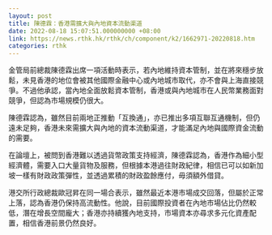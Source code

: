 ```yaml
---
layout: post
title: 陳德霖：香港需擴大與內地資本流動渠道
date: 2022-08-18 15:07:51.000000000 +08:00
link: https://news.rthk.hk/rthk/ch/component/k2/1662971-20220818.htm
categories: rthk
---
```


金管局前總裁陳德霖出席一項活動時表示，若內地維持資本管制，並在將來穩步放鬆，未見香港的地位會被其他國際金融中心或內地城市取代，亦不會與上海直接競爭。不過他承認，當內地全面放鬆資本管制，香港或與內地城市在人民幣業務面對競爭，但認為市場規模仍很大。

陳德霖認為，雖然目前兩地正推動「互換通」，亦已推出多項互聯互通機制，但仍遠未足夠，香港未來需擴大與內地的資本流動渠道，才能滿足內地與國際資金流動的需要。

在論壇上，被問到香港難以透過貨幣政策支持經濟，陳德霖認為，香港作為細小型經濟體，需要入口大量貨物及服務，但根據本港過往財政紀律，相信已可以如新加坡一樣有財政政策彈性，並透過累積的財政盈餘應付，毋須額外借貸。

港交所行政總裁歐冠昇在同一場合表示，雖然最近本港市場成交回落，但屬於正常上落，認為香港仍保持高流動性。他說，目前國際投資者在內地市場佔比仍然較低，潛在增長空間龐大；香港亦持續獲內地支持，市場資本亦尋求多元化資產配置，相信香港前景仍然良好。
